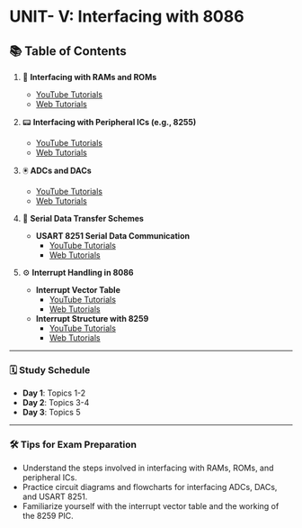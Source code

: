 # UNIT- V: Interfacing with 8086  

## 📚 Table of Contents  

1. 🧩 **Interfacing with RAMs and ROMs**  
   - [YouTube Tutorials](https://www.youtube.com/results?search_query=Interfacing+with+RAMs+and+ROMs+tutorial)  
   - [Web Tutorials](https://www.google.com/search?q=Interfacing+with+RAMs+and+ROMs+tutorial)  

2. 📟 **Interfacing with Peripheral ICs (e.g., 8255)**  
   - [YouTube Tutorials](https://www.youtube.com/results?search_query=Interfacing+with+Peripheral+IC+8255+tutorial)  
   - [Web Tutorials](https://www.google.com/search?q=Interfacing+with+Peripheral+IC+8255+tutorial)  

3. 🖲️ **ADCs and DACs**  
   - [YouTube Tutorials](https://www.youtube.com/results?search_query=ADCs+and+DACs+Interfacing+tutorial)  
   - [Web Tutorials](https://www.google.com/search?q=ADCs+and+DACs+Interfacing+tutorial)  

4. 🔗 **Serial Data Transfer Schemes**  
   - **USART 8251 Serial Data Communication**  
     - [YouTube Tutorials](https://www.youtube.com/results?search_query=USART+8251+Serial+Data+Communication+tutorial)  
     - [Web Tutorials](https://www.google.com/search?q=USART+8251+Serial+Data+Communication+tutorial)  

5. ⚙️ **Interrupt Handling in 8086**  
   - **Interrupt Vector Table**  
     - [YouTube Tutorials](https://www.youtube.com/results?search_query=Interrupt+Vector+Table+8086+tutorial)  
     - [Web Tutorials](https://www.google.com/search?q=Interrupt+Vector+Table+8086+tutorial)  
   - **Interrupt Structure with 8259**  
     - [YouTube Tutorials](https://www.youtube.com/results?search_query=Interrupt+Structure+with+8259+tutorial)  
     - [Web Tutorials](https://www.google.com/search?q=Interrupt+Structure+with+8259+tutorial)  

---

### 🗓️ Study Schedule  
- **Day 1**: Topics 1-2  
- **Day 2**: Topics 3-4  
- **Day 3**: Topics 5  

---

### 🛠️ Tips for Exam Preparation  
- Understand the steps involved in interfacing with RAMs, ROMs, and peripheral ICs.  
- Practice circuit diagrams and flowcharts for interfacing ADCs, DACs, and USART 8251.  
- Familiarize yourself with the interrupt vector table and the working of the 8259 PIC.  
